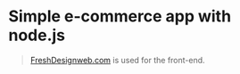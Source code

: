 # Simple e-commerce app with node.js



> [FreshDesignweb.com](https://freshdesignweb.com/ "FreshDesignweb.com") is used for the front-end.